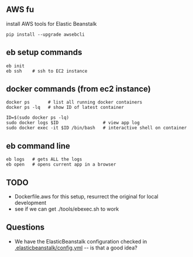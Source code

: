 ## AWS fu

install AWS tools for Elastic Beanstalk

```
pip install --upgrade awsebcli
```

## eb setup commands

```
eb init
eb ssh    # ssh to EC2 instance
```

## docker commands (from ec2 instance)

```
docker ps       # list all running docker containers
docker ps -lq   # show ID of latest container

ID=$(sudo docker ps -lq)
sudo docker logs $ID                 # view app log
sudo docker exec -it $ID /bin/bash   # interactive shell on container
```



## eb command line

```
eb logs   # gets ALL the logs
eb open   # opens current app in a browser
```

## TODO

* Dockerfile.aws for this setup, resurrect the original for local development
* see if we can get ./tools/ebexec.sh to work

## Questions

* We have the ElasticBeanstalk configuration checked in [.elasticbeanstalk/config.yml](.elasticbeanstalk/config.yml)
-- is that a good idea?

